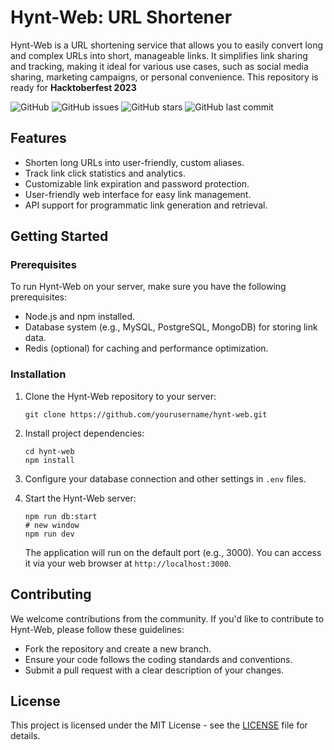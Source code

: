 # Hynt-Web: URL Shortener

Hynt-Web is a URL shortening service that allows you to easily convert long and complex URLs into short, manageable links. It simplifies link sharing and tracking, making it ideal for various use cases, such as social media sharing, marketing campaigns, or personal convenience. This repository is ready for **Hacktoberfest 2023**

![GitHub](https://img.shields.io/github/license/profullstack/hynt-web)
![GitHub issues](https://img.shields.io/github/issues/profullstack/hynt-web)
![GitHub stars](https://img.shields.io/github/stars/profullstack/hynt-web)
![GitHub last commit](https://img.shields.io/github/last-commit/profullstack/hynt-web)

## Features

- Shorten long URLs into user-friendly, custom aliases.
- Track link click statistics and analytics.
- Customizable link expiration and password protection.
- User-friendly web interface for easy link management.
- API support for programmatic link generation and retrieval.

## Getting Started

### Prerequisites

To run Hynt-Web on your server, make sure you have the following prerequisites:

- Node.js and npm installed.
- Database system (e.g., MySQL, PostgreSQL, MongoDB) for storing link data.
- Redis (optional) for caching and performance optimization.

### Installation

1. Clone the Hynt-Web repository to your server:

   ```shell
   git clone https://github.com/yourusername/hynt-web.git
   ```

2. Install project dependencies:

   ```shell
   cd hynt-web
   npm install
   ```

3. Configure your database connection and other settings in `.env` files.

4. Start the Hynt-Web server:

   ```shell
   npm run db:start
   # new window
   npm run dev
   ```

   The application will run on the default port (e.g., 3000). You can access it via your web browser at `http://localhost:3000`.

## Contributing

We welcome contributions from the community. If you'd like to contribute to Hynt-Web, please follow these guidelines:

- Fork the repository and create a new branch.
- Ensure your code follows the coding standards and conventions.
- Submit a pull request with a clear description of your changes.

## License

This project is licensed under the MIT License - see the [LICENSE](LICENSE) file for details.
